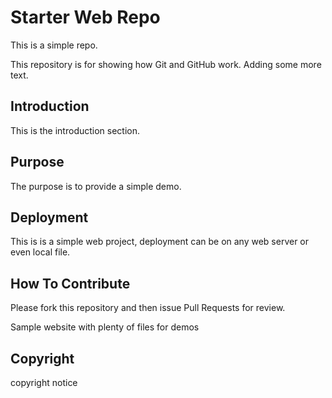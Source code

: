 # Starter Web Repo

This is a simple repo.

This repository is for showing how Git and GitHub work. Adding some more text.

## Introduction

This is the introduction section.

## Purpose

The purpose is to provide a simple demo.

## Deployment

This is is a simple web project, deployment can be on any web server or even local file.

## How To Contribute

Please fork this repository and then issue Pull Requests for review.

Sample website with plenty of files for demos

## Copyright
copyright notice
